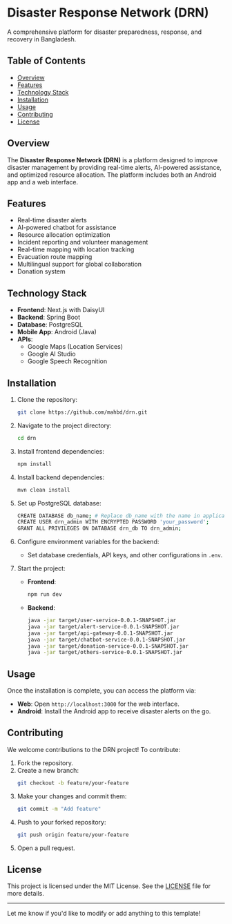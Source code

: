 # Disaster Response Network (DRN)

A comprehensive platform for disaster preparedness, response, and recovery in Bangladesh.

## Table of Contents

- [Overview](#overview)
- [Features](#features)
- [Technology Stack](#technology-stack)
- [Installation](#installation)
- [Usage](#usage)
- [Contributing](#contributing)
- [License](#license)

## Overview

The **Disaster Response Network (DRN)** is a platform designed to improve disaster management by providing real-time alerts, AI-powered assistance, and optimized resource allocation. The platform includes both an Android app and a web interface.

## Features

- Real-time disaster alerts
- AI-powered chatbot for assistance
- Resource allocation optimization
- Incident reporting and volunteer management
- Real-time mapping with location tracking
- Evacuation route mapping
- Multilingual support for global collaboration
- Donation system

## Technology Stack

- **Frontend**: Next.js with DaisyUI
- **Backend**: Spring Boot
- **Database**: PostgreSQL
- **Mobile App**: Android (Java)
- **APIs**:
  - Google Maps (Location Services)
  - Google AI Studio
  - Google Speech Recognition

## Installation

1. Clone the repository:
   ```bash
   git clone https://github.com/mahbd/drn.git
   ```
2. Navigate to the project directory:
   ```bash
   cd drn
   ```
3. Install frontend dependencies:
   ```bash
   npm install
   ```
4. Install backend dependencies:

   ```bash
   mvn clean install
   ```

5. Set up PostgreSQL database:

   ```bash
   CREATE DATABASE db_name; # Replace db_name with the name in application.properties
   CREATE USER drn_admin WITH ENCRYPTED PASSWORD 'your_password';
   GRANT ALL PRIVILEGES ON DATABASE drn_db TO drn_admin;
   ```

6. Configure environment variables for the backend:

   - Set database credentials, API keys, and other configurations in `.env`.

7. Start the project:
   - **Frontend**:
     ```bash
     npm run dev
     ```
   - **Backend**:
     ```bash
     java -jar target/user-service-0.0.1-SNAPSHOT.jar
     java -jar target/alert-service-0.0.1-SNAPSHOT.jar
     java -jar target/api-gateway-0.0.1-SNAPSHOT.jar
     java -jar target/chatbot-service-0.0.1-SNAPSHOT.jar
     java -jar target/donation-service-0.0.1-SNAPSHOT.jar
     java -jar target/others-service-0.0.1-SNAPSHOT.jar
     ```

## Usage

Once the installation is complete, you can access the platform via:

- **Web**: Open `http://localhost:3000` for the web interface.
- **Android**: Install the Android app to receive disaster alerts on the go.

## Contributing

We welcome contributions to the DRN project! To contribute:

1. Fork the repository.
2. Create a new branch:
   ```bash
   git checkout -b feature/your-feature
   ```
3. Make your changes and commit them:
   ```bash
   git commit -m "Add feature"
   ```
4. Push to your forked repository:
   ```bash
   git push origin feature/your-feature
   ```
5. Open a pull request.

## License

This project is licensed under the MIT License. See the [LICENSE](LICENSE) file for more details.

---

Let me know if you'd like to modify or add anything to this template!
